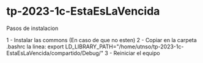 # tp-2023-1c-EstaEsLaVencida

Pasos de instalacion

1 - Instalar las commons (En caso de que no esten)
2 - Copiar en la carpeta .bashrc la linea: export LD_LIBRARY_PATH="/home/utnso/tp-2023-1c-EstaEsLaVencida/compartido/Debug/"
3 - Reiniciar el equipo

